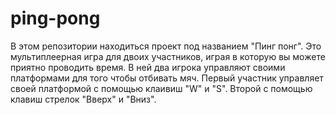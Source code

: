 # ping-pong
В этом репозитории находиться проект под названием "Пинг понг".
Это мультиплеерная игра для двоих участников, играя в которую вы можете приятно проводить время.
В ней два игрока управляют своими платформами для того чтобы отбивать мяч. Первый участник управляет своей платформой с помощью клаивиш "W" и "S". Второй с помощью клавиш стрелок "Вверх" и "Вниз".
